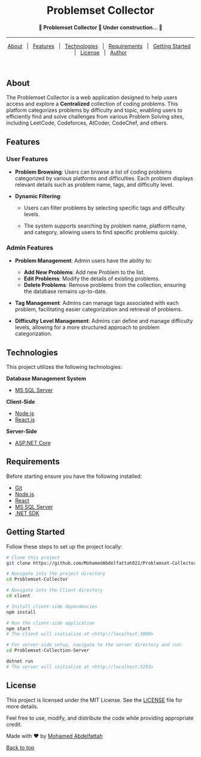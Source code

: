 <h1 align="center">Problemset Collector</h1>

<!-- Status -->

<h4 align="center"> 
	🚧  Problemset Collector 🚀 Under construction...  🚧
</h4> 

<hr>

<p align="center">
  <a href="#about">About</a> &#xa0; | &#xa0; 
  <a href="#features">Features</a> &#xa0; | &#xa0;
  <a href="#technologies">Technologies</a> &#xa0; | &#xa0;
  <a href="#requirements">Requirements</a> &#xa0; | &#xa0;
  <a href="#getting-started">Getting Started</a> &#xa0; | &#xa0;
  <a href="#license">License</a> &#xa0; | &#xa0;
  <a href="https://github.com/MohamedAbdelfattah022" target="_blank">Author</a>
</p>

<br>

## About

The Problemset Collector is a web application designed to help users access and explore a **Centralized** collection of coding problems. This platform categorizes problems by difficulty and topic, enabling users to efficiently find and solve challenges from various Problem Solving sites, including LeetCode, Codeforces, AtCoder, CodeChef, and others.

## Features

### User Features
- **Problem Browsing**: Users can browse a list of coding problems categorized by various platforms and difficulties. Each problem displays relevant details such as problem name, tags, and difficulty level.

- **Dynamic Filtering**: 
  - Users can filter problems by selecting specific tags and difficulty levels.
  
  - The system supports searching by problem name, platform name, and category, allowing users to find specific problems quickly.

### Admin Features
- **Problem Management**: Admin users have the ability to:
  - **Add New Problems**: Add new Problem to the list.
  - **Edit Problems**: Modify the details of existing problems.
  - **Delete Problems**: Remove problems from the collection, ensuring the database remains up-to-date.

- **Tag Management**: Admins can manage tags associated with each problem, facilitating easier categorization and retrieval of problems.

- **Difficulty Level Management**: Admins can define and manage difficulty levels, allowing for a more structured approach to problem categorization.

## Technologies
This project utilizes the following technologies:

**Database Management System**
- [MS SQL Server](https://www.microsoft.com/en-us/sql-server/sql-server-downloads)

**Client-Side**
- [Node.js](https://nodejs.org/en/)
- [React.js](https://react.dev/)

**Server-Side**
- [ASP.NET Core](https://dotnet.microsoft.com/en-us/apps/aspnet)

## Requirements

Before starting ensure you have the following installed:

- [Git](https://git-scm.com)
- [Node.js](https://nodejs.org/en/)
- [React](https://react.dev/)
- [MS SQL Server](https://www.microsoft.com/en-us/sql-server/sql-server-downloads)
- [.NET SDK](https://dotnet.microsoft.com/en-us/download)

## Getting Started

Follow these steps to set up the project locally:

```bash
# Clone this project
git clone https://github.com/MohamedAbdelfattah022/Problemset-Collector

# Navigate into the project directory
cd Problemset-Collector

# Navigate into the Client directory
cd client

# Install client-side dependencies
npm install

# Run the client-side application
npm start
# The client will initialize at <http://localhost:3000>

# For server-side setup, navigate to the server directory and run:
cd Problemset-Collection-Server

dotnet run
# The server will initialize at <http://localhost:5293>
```

## License ##
This project is licensed under the MIT License. See the [LICENSE](LICENSE) file for more details.

Feel free to use, modify, and distribute the code while providing appropriate credit.

Made with ❤️ by <a href="https://github.com/MohamedAbdelfattah022" target="_blank">Mohamed Abdelfattah</a> 

<a href="#top">Back to top</a>